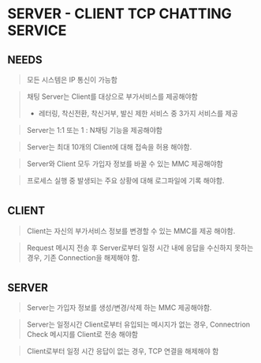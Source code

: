 # **SERVER** - **CLIENT** TCP CHATTING SERVICE

## **NEEDS**

> 모든 시스템은 IP 통신이 가능함

> 채팅 Server는 Client를 대상으로 부가서비스를 제공해야함
> - 레터링, 착신전환, 착신거부, 발신 제한 서비스 중 3가지 서비스를 제공

> Server는 1:1 또는 1 : N채팅 기능을 제공해야함

> Server는 최대 10개의 Client에 대해 접속을 허용 해야함.

> Server와 Client 모두 가입자 정보를 바꿀 수 있는 MMC 제공해야함

> 프로세스 실행 중 발생되는 주요 상황에 대해 로그파일에 기록 해야함.
#
## **CLIENT**
 > Client는 자신의 부가서비스 정보를 변경할 수 있는 MMC를 제공 해야함.

 > Request 메시지 전송 후 Server로부터 일정 시간 내에 응답을 수신하지 못하는 경우, 기존 Connection을 해제해야 함.
#
## **SERVER**
> Server는 가입자 정보를 생성/변경/삭제 하는 MMC 제공해야함.

> Server는 일정시간 Client로부터 유입되는 메시지가 없는 경우, Connectrion Check 메시지를 Client로 전송 해야함

> Client로부터 일정 시간 응답이 없는 경우, TCP 연결을 해제해야 함